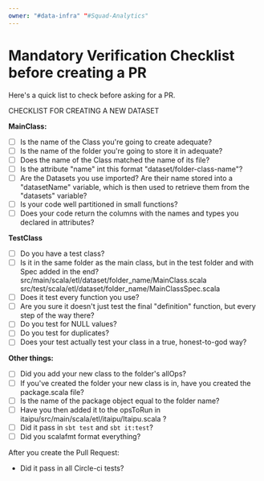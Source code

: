 ```yaml
---
owner: "#data-infra" "#Squad-Analytics"
---
```


# Mandatory Verification Checklist before creating a PR

Here's a quick list to check before asking for a PR.

CHECKLIST FOR CREATING A NEW DATASET

**MainClass:**

- [ ] Is the name of the Class you're going to create adequate?
- [ ] Is the name of the folder you're going to store it in adequate?
- [ ] Does the name of the Class matched the name of its file?
- [ ] Is the attribute "name" int this format "dataset/folder-class-name"?
- [ ] Are the Datasets you use imported? Are their name stored into a "datasetName" variable, which is then used to retrieve them from the "datasets" variable?
- [ ] Is your code well partitioned in small functions?
- [ ] Does your code return the columns with the names and types you declared in attributes?

**TestClass**

- [ ] Do you have a test class?
- [ ] Is it in the same folder as the main class, but in the test folder and with Spec added in the end?
    src/main/scala/etl/dataset/folder_name/MainClass.scala
    src/test/scala/etl/dataset/folder_name/MainClassSpec.scala
- [ ] Does it test every function you use?
- [ ] Are you sure it doesn't just test the final "definition" function, but every step of the way there?
- [ ] Do you test for NULL values?
- [ ] Do you test for duplicates?
- [ ] Does your test actually test your class in a true, honest-to-god way?

**Other things:**

- [ ] Did you add your new class to the folder's allOps?
- [ ] If you've created the folder your new class is in, have you created the package.scala file?
- [ ] Is the name of the package object equal to the folder name?
- [ ] Have you then added it to the opsToRun in itaipu/src/main/scala/etl/itaipu/Itaipu.scala ?
- [ ] Did it pass in `sbt test` and `sbt it:test`?
- [ ] Did you scalafmt format everything?

After you create the Pull Request:

- Did it pass in all Circle-ci tests?

